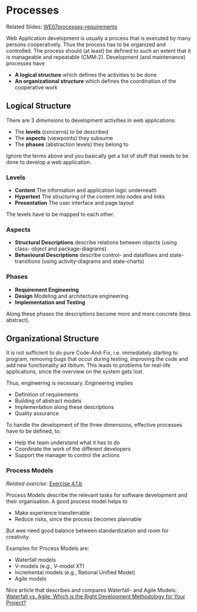 # Processes
Related Slides: [WE07processes-requirements](https://svn.uni-koblenz.de/ist/webeng-wise1516/trunk/Slides/WE07processes-requirements.pdf)

Web Application development is usually a process that is executed by many persons cooperatively. Thus the process has to be organized and controlled. The process should (at least) be defined to such an extent that it is manageable and repeatable (CMM-2). Development (and maintenance) processes have

* **A logical structure** which defines the activities to be done
* **An organizational structure** which defines the coordination of the cooperative work

## Logical Structure
There are 3 *dimensions* to development activities in web applications:

* The **levels** (concerns) to be described
* The **aspects** (viewpoints) they subsume
* The **phases** (abstraction levels) they belong to

Ignore the terms above and you basically get a list of stuff that needs to be done to develop a web application.

### Levels

* **Content** The information and application logic underneath
* **Hypertext** The structuring of the content into nodes and links
* **Presentation** The user interface and page layout

The levels have to be mapped to each other.

### Aspects

* **Structural Descriptions** describe relations between objects (using class- object and package-diagrams)
* **Behavioural Descriptions** describe control- and dataflows and state-transitions (using activity-diagrams and state-charts)

### Phases

* **Requirement Engineering**
* **Design** Modeling and architecture engineering
* **Implementation and Testing**

Along these phases the descriptions become more and more concrete (less abstract).


## Organizational Structure
It is not sufficient to do pure Code-And-Fix, i.e. immediately starting to program, removing bugs that occur during testing, improving the code and add new functionality ad libitum. This leads to problems for real-life applications, since the overview on the system gets lost.

Thus, engineering is necessary. Engineering implies

* Definition of requirements
* Building of abstract models
* Implementation along these descriptions
* Quality assurance

To handle the development of the three dimensions, effective processes have to be defined, to:

* Help the team understand what it has to do
* Coordinate the work of the different developers
* Support the manager to control the actions

### Process Models

*Related exercise:* [Exercise 4.1.b](https://svn.uni-koblenz.de/ist/webeng-wise1516/trunk/Exercise/Exercise4-Deadline16Dec2015/Exercise4.pdf)

Process Models describe the relevant tasks for software development and their organisation. A good process model helps to

* Make experience transferrable
* Reduce risks, since the process becomes plannable

But wee need good balance between standardization and room for creativity.

Examples for Process Models are:

* Waterfall models
* V-models (e.g., V-model XT)
* Incremental models (e.g., Rational Unified Model)
* Agile models

Nice article that describes and compares Waterfall- and Agile Models: [Waterfall vs. Agile: Which is the Right Development Methodology for Your Project?](http://www.seguetech.com/blog/2013/07/05/waterfall-vs-agile-right-development-methodology)
